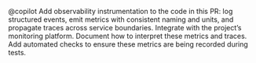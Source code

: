 @copilot Add observability instrumentation to the code in this PR: log structured events, emit metrics with consistent naming and units, and propagate traces across service boundaries. Integrate with the project’s monitoring platform. Document how to interpret these metrics and traces. Add automated checks to ensure these metrics are being recorded during tests.